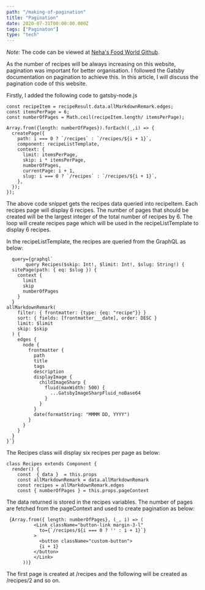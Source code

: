 ```yaml
---
path: "/making-of-pagination"
title: "Pagination"
date: 2020-07-31T00:00:00.000Z
tags: ["Paginaton"]
type: "tech"
---
```

*Note:* The code can be viewed at <a href="https://github.com/NehaDadhich/nehasFoodWorld" target="_blank" rel="noopener noreferrer" class="link">  Neha's Food World Github</a>.

As the number of recipes will be always increasing on this website, pagination was important for better organisation. I followed the Gatsby documentation on pagination to achieve this. In this article, I will discuss the pagination code of this website.

Firstly, I added the following code to gatsby-node.js

  ```Javascript{numberLines: true}
  const recipeItem = recipeResult.data.allMarkdownRemark.edges;
  const itemsPerPage = 6;
  const numberOfPages = Math.ceil(recipeItem.length/ itemsPerPage);

  Array.from({length: numberOfPages}).forEach((_,i) => {
    createPage({
      path: i === 0 ? `/recipes` : `/recipes/${i + 1}`,
      component: recipeListTemplate,
      context: {
        limit: itemsPerPage,
        skip: i * itemsPerPage,
        numberOfPages,
        currentPage: i + 1,
        slug: i === 0 ? `/recipes` : `/recipes/${i + 1}`,
      },
    });
  });
  ```
  The above code snippet gets the recipes data queried into recipeItem. Each recipes page will display 6 recipes. The number of pages that should be created will be the largest integer of the total number of recipes by 6. The loop will create recipes page which will be used in the recipeListTemplate to display 6 recipes. 

  In the recipeListTemplate, the recipes are queried from the GraphQL as below: 

```Javascript{numberLines: true}
  query={graphql`
       query Recipes($skip: Int!, $limit: Int!, $slug: String!) {
  sitePage(path: { eq: $slug }) {
    context {
      limit
      skip
      numberOfPages
    }
  }
allMarkdownRemark(
    filter: { frontmatter: {type: {eq: "recipe"}} }
    sort: { fields: [frontmatter___date], order: DESC }
    limit: $limit
    skip: $skip
  ) {
    edges {
      node {
        frontmatter {
          path
          title
          tags
          description
          displayImage {
            childImageSharp {
              fluid(maxWidth: 500) {
                ...GatsbyImageSharpFluid_noBase64
              }
            }
          }
          date(formatString: "MMMM DD, YYYY")
        }
      }
    }
  }
}`} 
```

The Recipes class will display six recipes per page as below:
```JavaScript{numberLines: true}
class Recipes extends Component {
  render() {
    const  { data }  = this.props
    const allMarkdownRemark = data.allMarkdownRemark
    const recipes = allMarkdownRemark.edges
    const { numberOfPages } = this.props.pageContext
```
The data returned is stored in the recipes variables. The number of pages are fetched from the pageContext and used to create pagination as below: 

```JavaScript{numberLines: true}
 {Array.from({ length: numberOfPages}, (_, i) => (
          <Link className="button-link margin-3-l"
            to={`/recipes/${i === 0 ? '' : i + 1}`}
          >
            <button className="custom-button">
            {i + 1}
          </button>
          </Link>
      ))}
```
The first page is created at /recipes and the following will be created as /recipes/2 and so on.